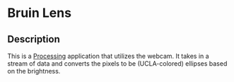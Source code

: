 # Bruin Lens

## Description

This is a [Processing](https://processing.org/) application that utilizes the webcam. It takes in a stream of data and converts the pixels to be (UCLA-colored) ellipses based on the brightness.
